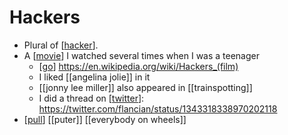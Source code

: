 # Hackers

- Plural of [[hacker]].
- A [[movie]] I watched several times when I was a teenager
  - [[go]] https://en.wikipedia.org/wiki/Hackers_(film)
  - I liked [[angelina jolie]] in it
  - [[jonny lee miller]] also appeared in [[trainspotting]]
  - I did a thread on [[twitter]]: https://twitter.com/flancian/status/1343318338970202118
- [[pull]] [[puter]] [[everybody on wheels]]


[//begin]: # "Autogenerated link references for markdown compatibility"
[hacker]: hacker "Hacker"
[movie]: movie "Movie"
[go]: go "Go"
[twitter]: twitter "Twitter"
[pull]: pull "Pull"
[//end]: # "Autogenerated link references"